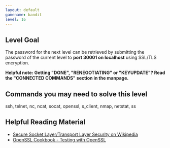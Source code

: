 ```yaml
---
layout: default
gamename: bandit
level: 16
---
```

Level Goal
----------
The password for the next level can be retrieved by submitting the
password of the current level to **port 30001 on localhost** using
SSL/TLS encryption.

 **Helpful note: Getting "DONE", "RENEGOTIATING" or "KEYUPDATE"? Read the
"CONNECTED COMMANDS" section in the manpage.**

Commands you may need to solve this level
-----------------------------------------
ssh, telnet, nc, ncat, socat, openssl, s\_client, nmap, netstat, ss

Helpful Reading Material
------------------------
- [Secure Socket Layer/Transport Layer Security on Wikipedia][]
- [OpenSSL Cookbook - Testing with OpenSSL][]

[Secure Socket Layer/Transport Layer Security on Wikipedia]: https://en.wikipedia.org/wiki/Transport_Layer_Security
[OpenSSL Cookbook - Testing with OpenSSL]: https://www.feistyduck.com/library/openssl-cookbook/online/testing-with-openssl/index.html
